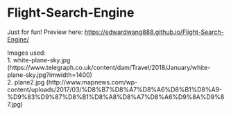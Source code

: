 # Flight-Search-Engine
Just for fun! Preview here: https://edwardwang888.github.io/Flight-Search-Engine/

<p>
Images used:<br>
1. white-plane-sky.jpg (https://www.telegraph.co.uk/content/dam/Travel/2018/January/white-plane-sky.jpg?imwidth=1400)<br>
2. plane2.jpg (http://www.mapnews.com/wp-content/uploads/2017/03/%D8%B7%D8%A7%D8%A6%D8%B1%D8%A9-%D9%83%D9%87%D8%B1%D8%A8%D8%A7%D8%A6%D9%8A%D9%87.jpg)
 </p>

